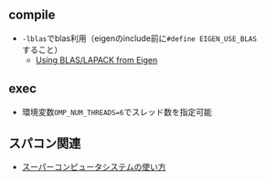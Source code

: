 ## compile

- `-lblas`でblas利用（eigenのinclude前に`#define EIGEN_USE_BLAS`すること）
  - [Using BLAS/LAPACK from Eigen](https://eigen.tuxfamily.org/dox/TopicUsingBlasLapack.html)

## exec
- 環境変数`OMP_NUM_THREADS=6`でスレッド数を指定可能

## スパコン関連
- [スーパーコンピュータシステムの使い方](https://web.kudpc.kyoto-u.ac.jp/manual/ja)